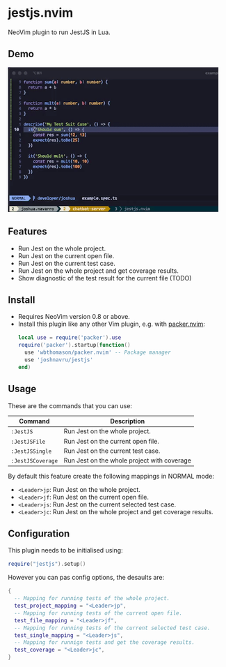# jestjs.nvim

NeoVim plugin to run JestJS in Lua.

## Demo
![jestjs.nvim-demo.gif](demos/jestjs.nvim-demo.gif)

## Features

- Run Jest on the whole project.
- Run Jest on the current open file.
- Run Jest on the current test case.
- Run Jest on the whole project and get coverage results.
- Show diagnostic of the test result for the current file (TODO)

## Install

- Requires NeoVim version 0.8 or above.
- Install this plugin like any other Vim plugin, e.g. with [packer.nvim](https://github.com/wbthomason/packer.nvim):
  ```lua
  local use = require('packer').use
  require('packer').startup(function()
    use 'wbthomason/packer.nvim' -- Package manager
    use 'joshnavru/jestjs'
  end)
  ```

## Usage
These are the commands that you can use:

| Command           | Description                                   |
| ----------------- | --------------------------------------------- |
| `:JestJS`         | Run Jest on the whole project.              |
| `:JestJSFile`     | Run Jest on the current open file.          |
| `:JestJSSingle`   | Run Jest on the current test case.          |
| `:JestJSCoverage` | Run Jest on the whole project with coverage |

By default this feature create the following mappings in NORMAL mode:

- `<Leader>jp`: Run Jest on the whole project.
- `<Leader>jf`: Run Jest on the current open file.
- `<Leader>js`: Run Jest on the current selected test case.
- `<Leader>jc`: Run Jest on the whole project and get coverage results.

## Configuration
This plugin needs to be initialised using:

```lua
require("jestjs").setup()
```

However you can pas config options, the desaults are:
```lua
{
  -- Mapping for running tests of the whole project.
  test_project_mapping = "<Leader>jp",
  -- Mapping for running tests of the current open file.
  test_file_mapping = "<Leader>jf",
  -- Mapping for running tests of the current selected test case.
  test_single_mapping = "<Leader>js",
  -- Mapping for runnign tests and get the coverage results.
  test_coverage = "<Leader>jc",
}
```
